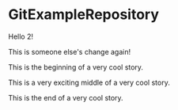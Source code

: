 # GitExampleRepository

Hello 2!

This is someone else's change again!


This is the beginning of a very cool story.

This is a very exciting middle of a very cool story.

This is the end of a very cool story.
